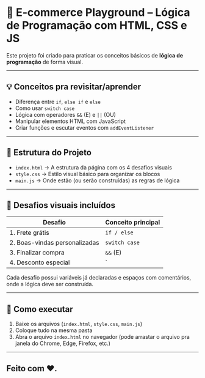 # 🧠 E-commerce Playground – Lógica de Programação com HTML, CSS e JS

Este projeto foi criado para praticar os conceitos básicos de **lógica de programação** de forma visual.

---

## 💡 Conceitos pra revisitar/aprender

- Diferença entre `if`, `else if` e `else`
- Como usar `switch case`
- Lógica com operadores `&&` (E) e `||` (OU)
- Manipular elementos HTML com JavaScript
- Criar funções e escutar eventos com `addEventListener`

---

## 🧩 Estrutura do Projeto

- `index.html` → A estrutura da página com os 4 desafios visuais
- `style.css` → Estilo visual básico para organizar os blocos
- `main.js` → Onde estão (ou serão construídas) as regras de lógica

---

## 🎯 Desafios visuais incluídos

| Desafio                        | Conceito principal    |
|-------------------------------|------------------------|
| 1. Frete grátis               | `if / else`           |
| 2. Boas-vindas personalizadas | `switch case`         |
| 3. Finalizar compra           | `&&` (E)              |
| 4. Desconto especial          | `||` (OU)             |

Cada desafio possui variáveis já declaradas e espaços com comentários, onde a lógica deve ser construída.

---

## 🚀 Como executar

1. Baixe os arquivos (`index.html`, `style.css`, `main.js`)
2. Coloque tudo na mesma pasta
3. Abra o arquivo `index.html` no navegador (pode arrastar o arquivo pra janela do Chrome, Edge, Firefox, etc.)

---

## Feito com ❤️.

